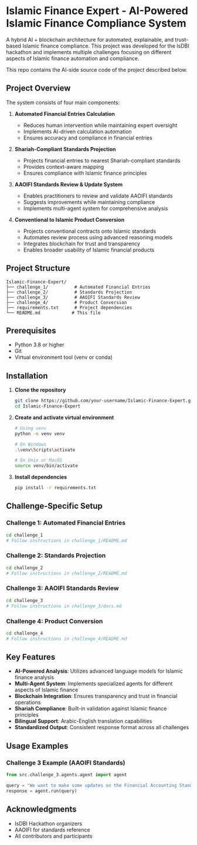 # Islamic Finance Expert - AI-Powered Islamic Finance Compliance System

A hybrid AI + blockchain architecture for automated, explainable, and trust-based Islamic finance compliance. This project was developed for the IsDBI hackathon and implements multiple challenges focusing on different aspects of Islamic finance automation and compliance.

This repo contains the AI-side source code of the project described below.

## Project Overview

The system consists of four main components:

1. **Automated Financial Entries Calculation**
   - Reduces human intervention while maintaining expert oversight
   - Implements AI-driven calculation automation
   - Ensures accuracy and compliance in financial entries

2. **Shariah-Compliant Standards Projection**
   - Projects financial entries to nearest Shariah-compliant standards
   - Provides context-aware mapping
   - Ensures compliance with Islamic finance principles

3. **AAOIFI Standards Review & Update System**
   - Enables practitioners to review and validate AAOIFI standards
   - Suggests improvements while maintaining compliance
   - Implements multi-agent system for comprehensive analysis

4. **Conventional to Islamic Product Conversion**
   - Projects conventional contracts onto Islamic standards
   - Automates review process using advanced reasoning models
   - Integrates blockchain for trust and transparency
   - Enables broader usability of Islamic financial products

## Project Structure

```
Islamic-Finance-Expert/
├── challenge_1/          # Automated Financial Entries
├── challenge_2/          # Standards Projection
├── challenge_3/          # AAOIFI Standards Review
├── challenge_4/          # Product Conversion
├── requirements.txt      # Project dependencies
└── README.md            # This file
```

## Prerequisites

- Python 3.8 or higher
- Git
- Virtual environment tool (venv or conda)

## Installation

1. **Clone the repository**
   ```bash
   git clone https://github.com/your-username/Islamic-Finance-Expert.git
   cd Islamic-Finance-Expert
   ```

2. **Create and activate virtual environment**
   ```bash
   # Using venv
   python -m venv venv
   
   # On Windows
   .\venv\Scripts\activate
   
   # On Unix or MacOS
   source venv/bin/activate
   ```

3. **Install dependencies**
   ```bash
   pip install -r requirements.txt
   ```

## Challenge-Specific Setup

### Challenge 1: Automated Financial Entries
```bash
cd challenge_1
# Follow instructions in challenge_1/README.md
```

### Challenge 2: Standards Projection
```bash
cd challenge_2
# Follow instructions in challenge_2/README.md
```

### Challenge 3: AAOIFI Standards Review
```bash
cd challenge_3
# Follow instructions in challenge_3/docs.md
```

### Challenge 4: Product Conversion
```bash
cd challenge_4
# Follow instructions in challenge_4/README.md
```

## Key Features

- **AI-Powered Analysis**: Utilizes advanced language models for Islamic finance analysis
- **Multi-Agent System**: Implements specialized agents for different aspects of Islamic finance
- **Blockchain Integration**: Ensures transparency and trust in financial operations
- **Shariah Compliance**: Built-in validation against Islamic finance principles
- **Bilingual Support**: Arabic-English translation capabilities
- **Standardized Output**: Consistent response format across all challenges

## Usage Examples

### Challenge 3 Example (AAOIFI Standards)
```python
from src.challenge_3.agents.agent import agent

query = "We want to make some updates on the Financial Accounting Standard N.32 (Ijarah)"
response = agent.run(query)
```

## Acknowledgments

- IsDBI Hackathon organizers
- AAOIFI for standards reference
- All contributors and participants

